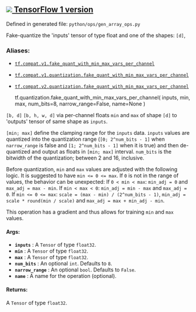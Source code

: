 [ ![](https://tensorflow.google.cn/images/tf_logo_32px.png) TensorFlow 1
version](/versions/r1.15/api_docs/python/tf/quantization/fake_quant_with_min_max_vars_per_channel)  
---  
  
Defined in generated file: `python/ops/gen_array_ops.py`

Fake-quantize the 'inputs' tensor of type float and one of the shapes: `[d]`,

### Aliases:

  * [`tf.compat.v1.fake_quant_with_min_max_vars_per_channel`](/api_docs/python/tf/quantization/fake_quant_with_min_max_vars_per_channel)
  * [`tf.compat.v1.quantization.fake_quant_with_min_max_vars_per_channel`](/api_docs/python/tf/quantization/fake_quant_with_min_max_vars_per_channel)
  * [`tf.compat.v2.quantization.fake_quant_with_min_max_vars_per_channel`](/api_docs/python/tf/quantization/fake_quant_with_min_max_vars_per_channel)

    
    
    tf.quantization.fake_quant_with_min_max_vars_per_channel(
        inputs,
        min,
        max,
        num_bits=8,
        narrow_range=False,
        name=None
    )
    

`[b, d]` `[b, h, w, d]` via per-channel floats `min` and `max` of shape `[d]`
to 'outputs' tensor of same shape as `inputs`.

`[min; max]` define the clamping range for the `inputs` data. `inputs` values
are quantized into the quantization range (`[0; 2^num_bits - 1]` when
`narrow_range` is false and `[1; 2^num_bits - 1]` when it is true) and then
de-quantized and output as floats in `[min; max]` interval. `num_bits` is the
bitwidth of the quantization; between 2 and 16, inclusive.

Before quantization, `min` and `max` values are adjusted with the following
logic. It is suggested to have `min <= 0 <= max`. If `0` is not in the range
of values, the behavior can be unexpected: If `0 < min < max`: `min_adj = 0`
and `max_adj = max - min`. If `min < max < 0`: `min_adj = min - max` and
`max_adj = 0`. If `min <= 0 <= max`: `scale = (max - min) / (2^num_bits - 1)`,
`min_adj = scale * round(min / scale)` and `max_adj = max + min_adj - min`.

This operation has a gradient and thus allows for training `min` and `max`
values.

#### Args:

  * **`inputs`** : A `Tensor` of type `float32`.
  * **`min`** : A `Tensor` of type `float32`.
  * **`max`** : A `Tensor` of type `float32`.
  * **`num_bits`** : An optional `int`. Defaults to `8`.
  * **`narrow_range`** : An optional `bool`. Defaults to `False`.
  * **`name`** : A name for the operation (optional).

#### Returns:

A `Tensor` of type `float32`.

